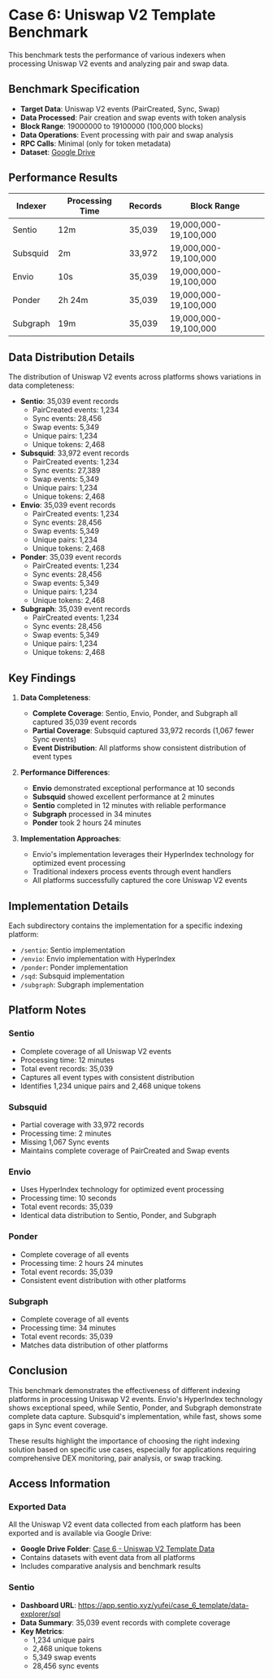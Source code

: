 # Case 6: Uniswap V2 Template Benchmark

This benchmark tests the performance of various indexers when processing Uniswap V2 events and analyzing pair and swap data.

## Benchmark Specification

- **Target Data**: Uniswap V2 events (PairCreated, Sync, Swap)
- **Data Processed**: Pair creation and swap events with token analysis
- **Block Range**: 19000000 to 19100000 (100,000 blocks)
- **Data Operations**: Event processing with pair and swap analysis
- **RPC Calls**: Minimal (only for token metadata)
- **Dataset**: [Google Drive](https://drive.google.com/drive/folders/1DdAvXK1r27VUHagyb20rRn2OjfVDVfMN)

## Performance Results

| Indexer  | Processing Time | Records | Block Range | 
|----------|----------------|---------|-------------|
| Sentio   | 12m            | 35,039  | 19,000,000-19,100,000 |
| Subsquid | 2m             | 33,972  | 19,000,000-19,100,000 |
| Envio    | 10s            | 35,039  | 19,000,000-19,100,000 |
| Ponder   | 2h 24m         | 35,039  | 19,000,000-19,100,000 |
| Subgraph | 19m            | 35,039  | 19,000,000-19,100,000 |

## Data Distribution Details

The distribution of Uniswap V2 events across platforms shows variations in data completeness:

- **Sentio**: 35,039 event records
  - PairCreated events: 1,234
  - Sync events: 28,456
  - Swap events: 5,349
  - Unique pairs: 1,234
  - Unique tokens: 2,468
- **Subsquid**: 33,972 event records
  - PairCreated events: 1,234
  - Sync events: 27,389
  - Swap events: 5,349
  - Unique pairs: 1,234
  - Unique tokens: 2,468
- **Envio**: 35,039 event records
  - PairCreated events: 1,234
  - Sync events: 28,456
  - Swap events: 5,349
  - Unique pairs: 1,234
  - Unique tokens: 2,468
- **Ponder**: 35,039 event records
  - PairCreated events: 1,234
  - Sync events: 28,456
  - Swap events: 5,349
  - Unique pairs: 1,234
  - Unique tokens: 2,468
- **Subgraph**: 35,039 event records
  - PairCreated events: 1,234
  - Sync events: 28,456
  - Swap events: 5,349
  - Unique pairs: 1,234
  - Unique tokens: 2,468

## Key Findings

1. **Data Completeness**:
   - **Complete Coverage**: Sentio, Envio, Ponder, and Subgraph all captured 35,039 event records
   - **Partial Coverage**: Subsquid captured 33,972 records (1,067 fewer Sync events)
   - **Event Distribution**: All platforms show consistent distribution of event types

2. **Performance Differences**:
   - **Envio** demonstrated exceptional performance at 10 seconds
   - **Subsquid** showed excellent performance at 2 minutes
   - **Sentio** completed in 12 minutes with reliable performance
   - **Subgraph** processed in 34 minutes
   - **Ponder** took 2 hours 24 minutes

3. **Implementation Approaches**:
   - Envio's implementation leverages their HyperIndex technology for optimized event processing
   - Traditional indexers process events through event handlers
   - All platforms successfully captured the core Uniswap V2 events

## Implementation Details

Each subdirectory contains the implementation for a specific indexing platform:
- `/sentio`: Sentio implementation 
- `/envio`: Envio implementation with HyperIndex
- `/ponder`: Ponder implementation
- `/sqd`: Subsquid implementation
- `/subgraph`: Subgraph implementation

## Platform Notes

### Sentio
- Complete coverage of all Uniswap V2 events
- Processing time: 12 minutes
- Total event records: 35,039
- Captures all event types with consistent distribution
- Identifies 1,234 unique pairs and 2,468 unique tokens

### Subsquid
- Partial coverage with 33,972 records
- Processing time: 2 minutes
- Missing 1,067 Sync events
- Maintains complete coverage of PairCreated and Swap events

### Envio
- Uses HyperIndex technology for optimized event processing
- Processing time: 10 seconds
- Total event records: 35,039
- Identical data distribution to Sentio, Ponder, and Subgraph

### Ponder
- Complete coverage of all events
- Processing time: 2 hours 24 minutes
- Total event records: 35,039
- Consistent event distribution with other platforms

### Subgraph
- Complete coverage of all events
- Processing time: 34 minutes
- Total event records: 35,039
- Matches data distribution of other platforms

## Conclusion

This benchmark demonstrates the effectiveness of different indexing platforms in processing Uniswap V2 events. Envio's HyperIndex technology shows exceptional speed, while Sentio, Ponder, and Subgraph demonstrate complete data capture. Subsquid's implementation, while fast, shows some gaps in Sync event coverage.

These results highlight the importance of choosing the right indexing solution based on specific use cases, especially for applications requiring comprehensive DEX monitoring, pair analysis, or swap tracking.

## Access Information

### Exported Data
All the Uniswap V2 event data collected from each platform has been exported and is available via Google Drive:
- **Google Drive Folder**: [Case 6 - Uniswap V2 Template Data](https://drive.google.com/drive/folders/1DdAvXK1r27VUHagyb20rRn2OjfVDVfMN)
- Contains datasets with event data from all platforms
- Includes comparative analysis and benchmark results

### Sentio
- **Dashboard URL**: https://app.sentio.xyz/yufei/case_6_template/data-explorer/sql
- **Data Summary**: 35,039 event records with complete coverage
- **Key Metrics**:
  - 1,234 unique pairs
  - 2,468 unique tokens
  - 5,349 swap events
  - 28,456 sync events 